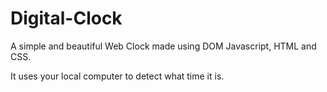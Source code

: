 # Digital-Clock

A simple and beautiful Web Clock made using DOM Javascript, HTML and CSS.

It uses your local computer to detect what time it is.
